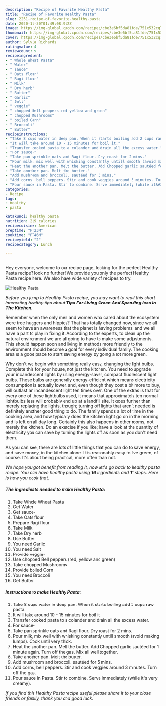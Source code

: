```yaml
---
description: "Recipe of Favorite Healthy Pasta"
title: "Recipe of Favorite Healthy Pasta"
slug: 2251-recipe-of-favorite-healthy-pasta
date: 2020-11-30T01:49:08.912Z
image: https://img-global.cpcdn.com/recipes/cbe3e6bf5da81fde/751x532cq70/healthy-pasta-recipe-main-photo.jpg
thumbnail: https://img-global.cpcdn.com/recipes/cbe3e6bf5da81fde/751x532cq70/healthy-pasta-recipe-main-photo.jpg
cover: https://img-global.cpcdn.com/recipes/cbe3e6bf5da81fde/751x532cq70/healthy-pasta-recipe-main-photo.jpg
author: Sylvia Richards
ratingvalue: 4
reviewcount: 9
recipeingredient:
- " Whole Wheat Pasta"
- " Water"
- " sauce"
- " Oats flour"
- " Ragi flour"
- " Milk"
- " Dry herb"
- " Butter"
- " Garlic"
- " Salt"
- " veggie"
- " chopped Bell peppers red yellow and green"
- " chopped Mushrooms"
- " boiled Corn"
- " Broccoli"
- " Butter"
recipeinstructions:
- "Take 8 cups water in deep pan. When it starts boiling add 2 cups raw pasta."
- "It will take around 10 - 15 minutes for boil it."
- "Transfer cooked pasta to a colander and drain all the excess water."
- "For sauce-"
- "Take pan sprinkle oats and Ragi flour. Dry roast for 2 mins."
- "Pour milk, mix well with whisking constantly untill smooth (avoid making lumps). Cook until very thick."
- "Heat the another pan. Melt the butter. Add Chopped garlic sautéed for 1 minute again. Turn off the gas. Mix all well together."
- "Take another pan. Melt the butter."
- "Add mushroom and broccoli. sautéed for 5 mins."
- "Add corns, bell peppers. Stir and cook veggies around 3 minutes. Turn off the gas."
- "Pour sauce in Pasta. Stir to combine. Serve immediately (while it&#39;s very creamy)."
categories:
- Recipe
tags:
- healthy
- pasta

katakunci: healthy pasta 
nutrition: 219 calories
recipecuisine: American
preptime: "PT23M"
cooktime: "PT46M"
recipeyield: "2"
recipecategory: Lunch

---
```

<br>
Hey everyone, welcome to our recipe page, looking for the perfect Healthy Pasta recipe? look no further! We provide you only the perfect Healthy Pasta recipe here. We also have wide variety of recipes to try.
<br>


![Healthy Pasta](https://img-global.cpcdn.com/recipes/cbe3e6bf5da81fde/751x532cq70/healthy-pasta-recipe-main-photo.jpg)

<i>Before you jump to Healthy Pasta recipe, you may want to read this short interesting healthy tips about 
<strong>Tips For Living Green And Spending less In The Kitchen</strong>.</i>
</br>

Remember when the only men and women who cared about the ecosystem were tree huggers and hippies? That has totally changed now, since we all seem to have an awareness that the planet is having problems, and we all have a part to play in fixing it. According to the experts, to clean up the natural environment we are all going to have to make some adjustments. This should happen soon and living in methods more friendly to the environment should become a goal for every individual family. The cooking area is a good place to start saving energy by going a lot more green.

Why don't we begin with something really easy, changing the light bulbs. Complete this for your house, not just the kitchen. You need to upgrade your incandescent lights by using energy-saver, compact fluorescent light bulbs. These bulbs are generally energy-efficient which means electricity consumption is actually lower, and, even though they cost a bit more to buy, will outlast an incandescent light ten times over. One of the extras is that for every one of these lightbulbs used, it means that approximately ten normal lightbulbs less will probably end up at a landfill site. It goes further than merely replacing the lights, though; turning off lights that aren't needed is definitely another good thing to do. The family spends a lot of time in the cooking area, and how typically does the kitchen light go on in the morning and is left on all day long. Certainly this also happens in other rooms, not merely the kitchen. Do an exercise if you like; have a look at the quantity of electricity you can save by turning the lights off as soon as you don't need them.

As you can see, there are lots of little things that you can do to save energy, and save money, in the kitchen alone. It is reasonably easy to live green, of course. It's about being practical, more often than not.


<i>We hope you got benefit from reading it, now let's go back to healthy pasta recipe. You can have healthy pasta using <strong>16</strong> ingredients and <strong>11</strong> steps. Here is how you cook that.
</i>

##### The ingredients needed to make Healthy Pasta:

1. Take  Whole Wheat Pasta
1. Get  Water
1. Get  sauce-
1. Take  Oats flour
1. Prepare  Ragi flour
1. Take  Milk
1. Take  Dry herb
1. Use  Butter
1. You need  Garlic
1. You need  Salt
1. Provide  veggie-
1. Use  chopped Bell peppers (red, yellow and green)
1. Take  chopped Mushrooms
1. Provide  boiled Corn
1. You need  Broccoli
1. Get  Butter


##### Instructions to make Healthy Pasta:

1. Take 8 cups water in deep pan. When it starts boiling add 2 cups raw pasta.
1. It will take around 10 - 15 minutes for boil it.
1. Transfer cooked pasta to a colander and drain all the excess water.
1. For sauce-
1. Take pan sprinkle oats and Ragi flour. Dry roast for 2 mins.
1. Pour milk, mix well with whisking constantly untill smooth (avoid making lumps). Cook until very thick.
1. Heat the another pan. Melt the butter. Add Chopped garlic sautéed for 1 minute again. Turn off the gas. Mix all well together.
1. Take another pan. Melt the butter.
1. Add mushroom and broccoli. sautéed for 5 mins.
1. Add corns, bell peppers. Stir and cook veggies around 3 minutes. Turn off the gas.
1. Pour sauce in Pasta. Stir to combine. Serve immediately (while it&#39;s very creamy).


<i>If you find this Healthy Pasta recipe useful please share it to your close friends or family, thank you and good luck.</i>
